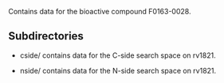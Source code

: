 Contains data for the bioactive compound F0163-0028.

## Subdirectories

- cside/ contains data for the C-side search space on rv1821.

- nside/ contains data for the N-side search space on rv1821.

